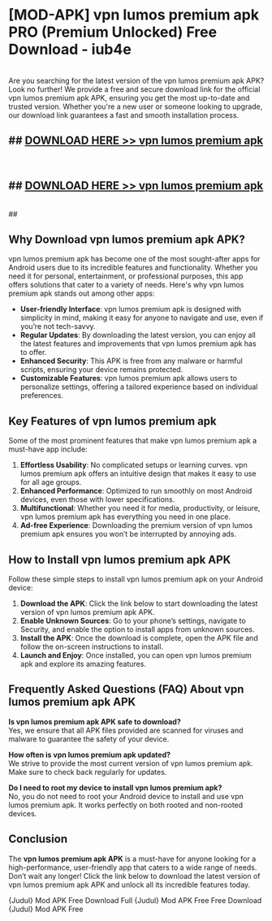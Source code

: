 # [MOD-APK] vpn lumos premium apk PRO (Premium Unlocked) Free Download - iub4e <br>
<br>
Are you searching for the latest version of the vpn lumos premium apk APK? Look no further! We provide a free and secure download link for the official vpn lumos premium apk APK, ensuring you get the most up-to-date and trusted version. Whether you're a new user or someone looking to upgrade, our download link guarantees a fast and smooth installation process.


## ##  [DOWNLOAD HERE >> vpn lumos premium apk](http://freeplayer.one?title=vpn_lumos_premium_apk&ref=M2)
  <br>

##  ## [DOWNLOAD HERE >> vpn lumos premium apk](http://freeplayer.one?title=vpn_lumos_premium_apk&ref=M2)
  <br>
  ##



## Why Download vpn lumos premium apk APK?

vpn lumos premium apk has become one of the most sought-after apps for Android users due to its incredible features and functionality. Whether you need it for personal, entertainment, or professional purposes, this app offers solutions that cater to a variety of needs. Here's why vpn lumos premium apk stands out among other apps:

- **User-friendly Interface**: vpn lumos premium apk is designed with simplicity in mind, making it easy for anyone to navigate and use, even if you’re not tech-savvy.
- **Regular Updates**: By downloading the latest version, you can enjoy all the latest features and improvements that vpn lumos premium apk has to offer.
- **Enhanced Security**: This APK is free from any malware or harmful scripts, ensuring your device remains protected.
- **Customizable Features**: vpn lumos premium apk allows users to personalize settings, offering a tailored experience based on individual preferences.

## Key Features of vpn lumos premium apk

Some of the most prominent features that make vpn lumos premium apk a must-have app include:

1. **Effortless Usability**: No complicated setups or learning curves. vpn lumos premium apk offers an intuitive design that makes it easy to use for all age groups.
2. **Enhanced Performance**: Optimized to run smoothly on most Android devices, even those with lower specifications.
3. **Multifunctional**: Whether you need it for media, productivity, or leisure, vpn lumos premium apk has everything you need in one place.
4. **Ad-free Experience**: Downloading the premium version of vpn lumos premium apk ensures you won’t be interrupted by annoying ads.

## How to Install vpn lumos premium apk APK

Follow these simple steps to install vpn lumos premium apk on your Android device:

1. **Download the APK**: Click the link below to start downloading the latest version of vpn lumos premium apk APK.
2. **Enable Unknown Sources**: Go to your phone’s settings, navigate to Security, and enable the option to install apps from unknown sources.
3. **Install the APK**: Once the download is complete, open the APK file and follow the on-screen instructions to install.
4. **Launch and Enjoy**: Once installed, you can open vpn lumos premium apk and explore its amazing features.

## Frequently Asked Questions (FAQ) About vpn lumos premium apk APK

**Is vpn lumos premium apk APK safe to download?**  
Yes, we ensure that all APK files provided are scanned for viruses and malware to guarantee the safety of your device.

**How often is vpn lumos premium apk updated?**  
We strive to provide the most current version of vpn lumos premium apk. Make sure to check back regularly for updates.

**Do I need to root my device to install vpn lumos premium apk?**  
No, you do not need to root your Android device to install and use vpn lumos premium apk. It works perfectly on both rooted and non-rooted devices.

## Conclusion

The **vpn lumos premium apk APK** is a must-have for anyone looking for a high-performance, user-friendly app that caters to a wide range of needs. Don’t wait any longer! Click the link below to download the latest version of vpn lumos premium apk APK and unlock all its incredible features today.

{Judul} Mod APK Free
Download Full {Judul} Mod APK Free
Free Download {Judul} Mod APK Free

